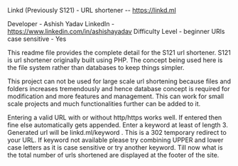 Linkd (Previously S121) - URL shortener  --  https://linkd.ml

Developer - Ashish Yadav 
LinkedIn - https://www.linkedin.com/in/ashishayadav
Difficulty Level - beginner
URls case sensitive - Yes

This readme file provides the complete detail for the S121 url shortener.
S121 is url shortener originally built using PHP. The concept being used here is the file system rather than databases to keep things simpler.

This project can not be used for large scale url shortening because files and folders increases tremendously and hence database concept is required for modification and more features and management.
This can work for small scale projects and much functionalities further can be added to it.

Entering a valid URL with or without http/https works well. If entered then fine else automatically gets appended. Enter a keyword at least of length 3. Generated url will be linkd.ml/keyword .
This is a 302 temporary redirect to your URL. If keyword not available please try combining UPPER and lower case letters as it is case sensitive or try another keyword.
Till now what is the total number of urls shortened are displayed at the footer of the site.

